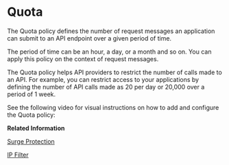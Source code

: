 <!-- loio2aecf15b996f4e26ae395268d22f16df -->

# Quota

The Quota policy defines the number of request messages an application can submit to an API endpoint over a given period of time.

The period of time can be an hour, a day, or a month and so on. You can apply this policy on the context of request messages.

The Quota policy helps API providers to restrict the number of calls made to an API. For example, you can restrict access to your applications by defining the number of API calls made as 20 per day or 20,000 over a period of 1 week.

See the following video for visual instructions on how to add and configure the Quota policy:

**Related Information**  


[Surge Protection](surge-protection-3d14745.md "The surge protection policy is designed to protect against traffic surges by controlling the rate at which requests are processed by an API during runtime. This policy acts as a safeguard, reducing the likelihood of downtime and performance issues.")

[IP Filter](ip-filter-3a8b424.md "The IP filter policy allows or denies calls from specific IP addresses or address ranges.")

